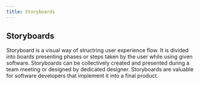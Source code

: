 ```yaml
---
title: Storyboards
---
```

## Storyboards

Storyboard is a visual way of structring user experience flow. It is divided into boards presenting phases or steps taken by the user while using given software. Storyboards can be collectively created and presented during a team meeting or designed by dedicated designer. Storyboards are valuable for software developers that implement it into a final product.
